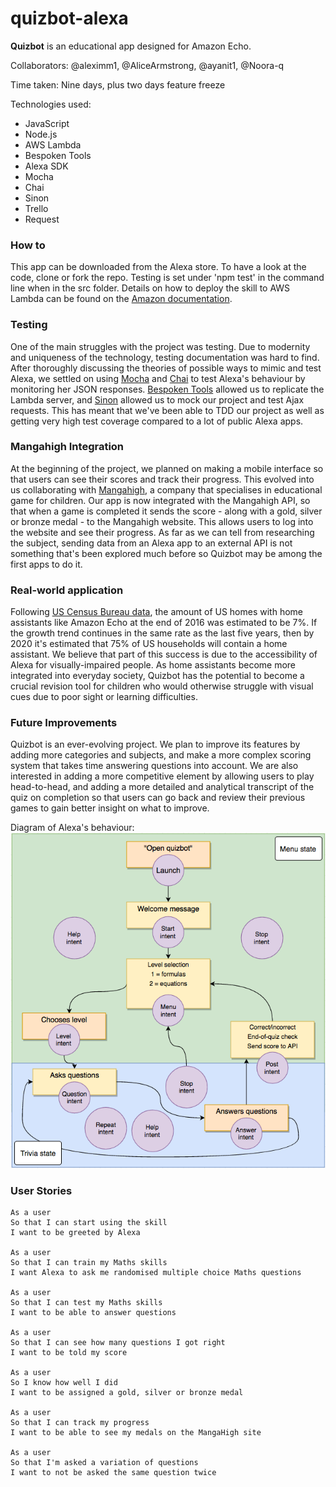 # quizbot-alexa

**Quizbot** is an educational app designed for Amazon Echo.

Collaborators: @aleximm1, @AliceArmstrong, @ayanit1, @Noora-q

Time taken: Nine days, plus two days feature freeze

Technologies used:
* JavaScript
* Node.js
* AWS Lambda
* Bespoken Tools
* Alexa SDK
* Mocha
* Chai
* Sinon
* Trello
* Request

### How to
This app can be downloaded from the Alexa store. To have a look at the code, clone or fork the repo. Testing is set under 'npm test' in the command line when in the src folder. Details on how to deploy the skill to AWS Lambda can be found on the [Amazon documentation](https://developer.amazon.com/public/solutions/alexa/alexa-skills-kit/docs/deploying-a-sample-skill-to-aws-lambda).

### Testing
One of the main struggles with the project was testing. Due to modernity and uniqueness of the technology, testing documentation was hard to find. After thoroughly discussing the theories of possible ways to mimic and test Alexa, we settled on using [Mocha](https://github.com/mochajs/mocha) and [Chai](https://github.com/chaijs/chai) to test Alexa's behaviour by monitoring her JSON responses. [Bespoken Tools](https://github.com/bespoken) allowed us to replicate the Lambda server, and [Sinon](https://github.com/sinonjs/sinon) allowed us to mock our project and test Ajax requests. This has meant that we've been able to TDD our project as well as getting very high test coverage compared to a lot of public Alexa apps.

### Mangahigh Integration
At the beginning of the project, we planned on making a mobile interface so that users can see their scores and track their progress. This evolved into us collaborating with [Mangahigh](https://www.mangahigh.com/en-gb/), a company that specialises in educational game for children. Our app is now integrated with the Mangahigh API, so that when a game is completed it sends the score - along with a gold, silver or bronze medal - to the Mangahigh website. This allows users to log into the website and see their progress. As far as we can tell from researching the subject, sending data from an Alexa app to an external API is not something that's been explored much before so Quizbot may be among the first apps to do it.

### Real-world application
Following [US Census Bureau data](http://voicebot.ai/2017/04/14/gartner-predicts-75-us-households-will-smart-speakers-2020/), the amount of US homes with home assistants like Amazon Echo at the end of 2016 was estimated to be 7%. If the growth trend continues in the same rate as the last five years, then by 2020 it's estimated that 75% of US households will contain a home assistant. We believe that part of this success is due to the accessibility of Alexa for visually-impaired people. As home assistants become more integrated into everyday society, Quizbot has the potential to become a crucial revision tool for children who would otherwise struggle with visual cues due to poor sight or learning difficulties.

### Future Improvements
Quizbot is an ever-evolving project. We plan to improve its features by adding more categories and subjects, and make a more complex scoring system that takes time answering questions into account. We are also interested in adding a more competitive element by allowing users to play head-to-head, and adding a more detailed and analytical transcript of the quiz on completion so that users can go back and review their previous games to gain better insight on what to improve.

Diagram of Alexa's behaviour:
![Diagram](docs/diagram.png)

### User Stories

```
As a user
So that I can start using the skill
I want to be greeted by Alexa

As a user
So that I can train my Maths skills
I want Alexa to ask me randomised multiple choice Maths questions

As a user
So that I can test my Maths skills
I want to be able to answer questions

As a user
So that I can see how many questions I got right
I want to be told my score

As a user
So I know how well I did
I want to be assigned a gold, silver or bronze medal

As a user
So that I can track my progress
I want to be able to see my medals on the MangaHigh site

As a user
So that I'm asked a variation of questions
I want to not be asked the same question twice

```
